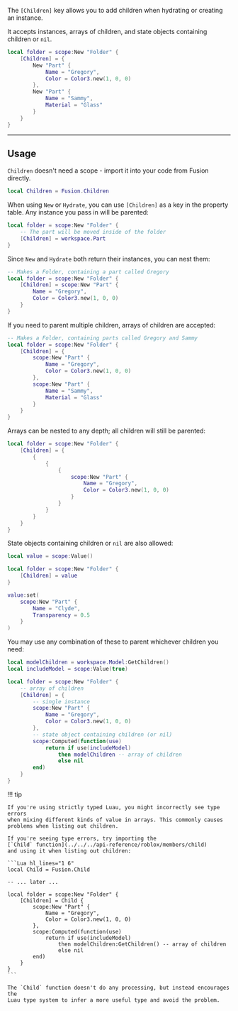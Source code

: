 The `[Children]` key allows you to add children when hydrating or creating an
instance.

It accepts instances, arrays of children, and state objects containing children
or `nil`.

```Lua
local folder = scope:New "Folder" {
    [Children] = {
        New "Part" {
            Name = "Gregory",
            Color = Color3.new(1, 0, 0)
        },
        New "Part" {
            Name = "Sammy",
            Material = "Glass"
        }
    }
}
```

---

## Usage

`Children` doesn't need a scope - import it into your code from Fusion
directly.

```Lua
local Children = Fusion.Children
```

When using `New` or `Hydrate`, you can use `[Children]` as a key in the property
table. Any instance you pass in will be parented:

```Lua
local folder = scope:New "Folder" {
    -- The part will be moved inside of the folder
    [Children] = workspace.Part
}
```

Since `New` and `Hydrate` both return their instances, you can nest them:

```Lua
-- Makes a Folder, containing a part called Gregory
local folder = scope:New "Folder" {
    [Children] = scope:New "Part" {
        Name = "Gregory",
        Color = Color3.new(1, 0, 0)
    }
}
```

If you need to parent multiple children, arrays of children are accepted:

```Lua
-- Makes a Folder, containing parts called Gregory and Sammy
local folder = scope:New "Folder" {
    [Children] = {
        scope:New "Part" {
            Name = "Gregory",
            Color = Color3.new(1, 0, 0)
        },
        scope:New "Part" {
            Name = "Sammy",
            Material = "Glass"
        }
    }
}
```

Arrays can be nested to any depth; all children will still be parented:

```Lua
local folder = scope:New "Folder" {
    [Children] = {
        {
            {
                {
                    scope:New "Part" {
                        Name = "Gregory",
                        Color = Color3.new(1, 0, 0)
                    }
                }
            }
        }
    }
}
```

State objects containing children or `nil` are also allowed:

```Lua
local value = scope:Value()

local folder = scope:New "Folder" {
    [Children] = value
}

value:set(
    scope:New "Part" {
        Name = "Clyde",
        Transparency = 0.5
    }
)
```

You may use any combination of these to parent whichever children you need:

```Lua
local modelChildren = workspace.Model:GetChildren()
local includeModel = scope:Value(true)

local folder = scope:New "Folder" {
    -- array of children
    [Children] = {
        -- single instance
        scope:New "Part" {
            Name = "Gregory",
            Color = Color3.new(1, 0, 0)
        },
        -- state object containing children (or nil)
        scope:Computed(function(use)
            return if use(includeModel)
                then modelChildren -- array of children
                else nil
        end)
    }
}
```

!!! tip

    If you're using strictly typed Luau, you might incorrectly see type errors
    when mixing different kinds of value in arrays. This commonly causes
    problems when listing out children.

    If you're seeing type errors, try importing the
    [`Child` function](../../../api-reference/roblox/members/child)
    and using it when listing out children:

    ```Lua hl_lines="1 6"
    local Child = Fusion.Child

    -- ... later ...

    local folder = scope:New "Folder" {
    	[Children] = Child {
    		scope:New "Part" {
    			Name = "Gregory",
    			Color = Color3.new(1, 0, 0)
    		},
    		scope:Computed(function(use)
    			return if use(includeModel)
    				then modelChildren:GetChildren() -- array of children
    				else nil
    		end)
    	}
    }
    ```

    The `Child` function doesn't do any processing, but instead encourages the
    Luau type system to infer a more useful type and avoid the problem.

